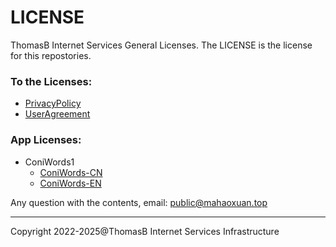 # LICENSE
ThomasB Internet Services General Licenses.
The LICENSE is the license for this repostories.

### To the Licenses:
- [PrivacyPolicy](/PrivacyPolicy.html)
- [UserAgreement](/UserAgreement.html)

### App Licenses:
- ConiWords1
  - [ConiWords-CN](/ConiWords/ConiWords_UserAgreements_CN.html)
  - [ConiWords-EN](/ConiWords/ConiWords_UserAgreements_EN.html)




Any question with the contents, email: public@mahaoxuan.top

---
Copyright 2022-2025@ThomasB Internet Services Infrastructure
